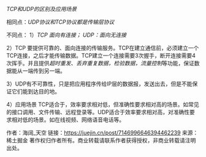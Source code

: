 *TCP和UDP的区别及应用场景*

相同点：*UDP协议和TCP协议都是传输层协议*

不同点：
1）*TCP 面向有连接； UDP：面向无连接*

2）TCP 要提供可靠的、面向连接的传输服务。TCP在建立通信前，必须建立一个TCP连接，之后才能传输数据。TCP建立一个连接需要3次握手，断开连接需要4次挥手。并且提供*超时重发、丢弃重复数据，检验数据，流量控制*等功能，保证数据能从一端传到另一端。

3）UDP有不可靠性，只是把应用程序传给IP层的数据报，发送出去，但是不能保证它们能到达目的地。

4）应用场景
TCP适合于，效率要求相对低，但准确性要求相对高的场景。如常见的接口调用、文件传输、远程登录等。UDP适合于效率要求相对高，对准确性要求相对低的场景。如在线视频、网络语音电话等。

作者：海阔_天空
链接：https://juejin.cn/post/7146996646394462239
来源：稀土掘金
著作权归作者所有。商业转载请联系作者获得授权，非商业转载请注明出处。

